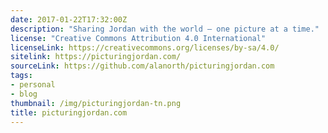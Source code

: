 ```yaml
---
date: 2017-01-22T17:32:00Z
description: "Sharing Jordan with the world — one picture at a time."
license: "Creative Commons Attribution 4.0 International"
licenseLink: https://creativecommons.org/licenses/by-sa/4.0/
sitelink: https://picturingjordan.com/
sourceLink: https://github.com/alanorth/picturingjordan.com
tags:
- personal
- blog
thumbnail: /img/picturingjordan-tn.png
title: picturingjordan.com
---
```


